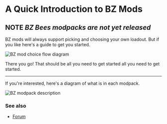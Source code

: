 # A Quick Introduction to BZ Mods

## NOTE _BZ Bees modpacks are not yet released_

BZ mods will always support picking and choosing your own loadout. But if you like here's a guide to get you started.

![BZ mod choice flow diagram](https://lucid.app/publicSegments/view/b77ce2f0-1601-4003-ba3a-e12e999b6453/image.png)

There you go! That should be all you need to get started all you need to get started.

----

If you're interested, here's a diagram of what is in each modpack.

![BZ modpack description](https://lucid.app/publicSegments/view/f446214b-6609-48ba-986e-6f9b5db95603/image.png)


### See also
- [Forum](https://forums.factorio.com/viewtopic.php?f=190&t=98515)
